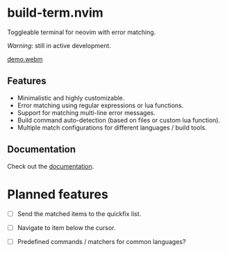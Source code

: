 # build-term.nvim

Toggleable terminal for neovim with error matching.

_Warning_: still in active development.

[demo.webm](https://github.com/user-attachments/assets/cd65f560-923b-4818-991f-685227af6d92)

## Features

- Minimalistic and highly customizable.
- Error matching using regular expressions or lua functions.
- Support for matching multi-line error messages.
- Build command auto-detection (based on files or custom lua function).
- Multiple match configurations for different languages / build tools.

## Documentation

Check out the [documentation](https://ollbx.github.io/build-term.nvim/).

# Planned features

- [ ] Send the matched items to the quickfix list.
- [ ] Navigate to item below the cursor.
- [ ] Predefined commands / matchers for common languages?

